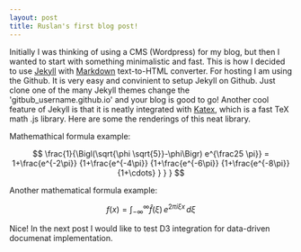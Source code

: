 ```yaml
---
layout: post
title: Ruslan's first blog post!
---
```

Initially I was thinking of using a CMS (Wordpress) for my blog, but then I wanted to start with something minimalistic and fast. This is how I decided to use [Jekyll](https://jekyllrb.com/) with [Markdown](https://daringfireball.net/projects/markdown/) text-to-HTML converter. For hosting I am using the Github. It is very easy and convinient to setup Jekyll on Github. Just clone one of the many Jekyll themes change the 'gitbub_username.github.io' and your blog is good to go!
Another cool feature of Jekyll is that it is neatly integrated with [Katex](https://github.com/Khan/KaTeX), which is a fast TeX math .js library. Here are some the renderings of this neat library.

Mathemathical formula example:

$$
\frac{1}{\Bigl(\sqrt{\phi \sqrt{5}}-\phi\Bigr) e^{\frac25 \pi}} = 1+\frac{e^{-2\pi}} {1+\frac{e^{-4\pi}} {1+\frac{e^{-6\pi}} {1+\frac{e^{-8\pi}} {1+\cdots} } } }
$$

Another mathematical formula example:  

$$
f(x) = \int_{-\infty}^\infty\hat f(\xi)\,e^{2 \pi i \xi x}\,d\xi
$$

Nice! In the next post I would like to test D3 integration for data-driven documenat implementation. 

